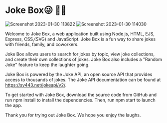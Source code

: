  
# Joke Box😜 👨‍💻
![Screenshot 2023-01-30 113822](https://user-images.githubusercontent.com/106895012/215400778-1946a26c-04b3-4d77-8451-dd133157876c.png)
![Screenshot 2023-01-30 114030](https://user-images.githubusercontent.com/106895012/215400798-f342f311-3636-464a-9b2a-5b70d225bf45.png)


Welcome to Joke Box, a web application built using Node.js, HTML, EJS, Express, CSS,(SVG) and JavaScript. Joke Box is a fun way to share jokes with friends, family, and coworkers.

Joke Box allows users to search for jokes by topic, view joke collections, and create their own collections of jokes. Joke Box also includes a "Random Joke" feature to keep the laughter going.

Joke Box is powered by the Joke API, an open source API that provides access to thousands of jokes. The Joke API documentation can be found at https://sv443.net/jokeapi/v2/.

To get started with Joke Box, download the source code from GitHub and run npm install to install the dependencies. Then, run npm start to launch the app.

Thank you for trying out Joke Box. We hope you enjoy the laughs.
